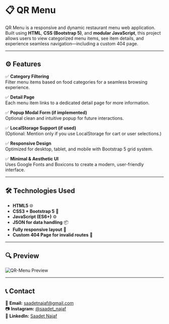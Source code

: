# 📋 QR Menu

QR Menu is a responsive and dynamic restaurant menu web application. Built using **HTML**, **CSS (Bootstrap 5)**, and **modular JavaScript**, this project allows users to view categorized menu items, see item details, and experience seamless navigation—including a custom 404 page.

---

## ⚙️ Features

✅ **Category Filtering**  
Filter menu items based on food categories for a seamless browsing experience.

✅ **Detail Page**  
Each menu item links to a dedicated detail page for more information.

✅ **Popup Modal Form (if implemented)**  
Optional clean and intuitive popup for future interactions.

✅ **LocalStorage Support (if used)**  
(Optional: Mention only if you use LocalStorage for cart or user selections.)

✅ **Responsive Design**  
Optimized for desktop, tablet, and mobile with Bootstrap 5 grid system.

✅ **Minimal & Aesthetic UI**  
Uses Google Fonts and Boxicons to create a modern, user-friendly interface.

---

## 🛠 Technologies Used

- **HTML5** 🌐  
- **CSS3 + Bootstrap 5** 🎨  
- **JavaScript (ES6+)** ⚙️  
- **JSON for data handling** 📦  
- **Fully responsive layout** 📱  
- **Custom 404 Page for invalid routes** 🚫

---

## 🔍 Preview

![QR-Menu Preview](qrmenu.gif)

---

## 📞 Contact  

📩 **Email:** [saadetnajaf@gmail.com](mailto:saadetnajaf@gmail.com)  
📷 **Instagram:** [@saadet_najaf](https://www.instagram.com/saadet_najaf)  
💼 **LinkedIn:** [Saadet Najaf](https://www.linkedin.com/in/saadetnajaf/)  
